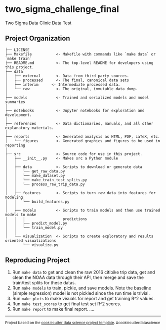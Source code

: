 two_sigma_challenge_final
==============================

Two Sigma Data Clinic Data Test

Project Organization
------------

    ├── LICENSE
    ├── Makefile           <- Makefile with commands like `make data` or `make train`
    ├── README.md          <- The top-level README for developers using this project.
    ├── data
    │   ├── external       <- Data from third party sources.
    │   ├── processed      <- The final, canonical data sets
    │   ├── interim      <- Intermediate processed data.
    │   └── raw            <- The original, immutable data dump.
    │
    ├── models             <- Trained and serialized models and model summaries
    │
    ├── notebooks          <- Jupyter notebooks for exploration and development.
    │
    ├── references         <- Data dictionaries, manuals, and all other explanatory materials.
    │
    ├── reports            <- Generated analysis as HTML, PDF, LaTeX, etc.
    │   └── figures        <- Generated graphics and figures to be used in reporting
    │
    ├── src                <- Source code for use in this project.
    │   ├── __init__.py    <- Makes src a Python module
    │   │
    │   ├── data           <- Scripts to download or generate data
    │   │   └── get_raw_data.py
    │   │   └── make_dataset.py
    │   │   └── make_train_test_splits.py
    │   │   └── process_raw_trip_data.py
    │   │
    │   ├── features       <- Scripts to turn raw data into features for modeling
    │   │   └── build_features.py
    │   │
    │   ├── models         <- Scripts to train models and then use trained models to make
    │   │   │                 predictions
    │   │   ├── predict_model.py
    │   │   └── train_model.py
    │   │
    │   └── visualization  <- Scripts to create exploratory and results oriented visualizations
            └── visualize.py

Reproducing Project
------------

1. Run `make data` to get and clean the raw 2016 citibike trip data, get and clean the NOAA data through their API, then merge and save the train/test splits for these datas.
2. Run `make models` to train, pickle, and save models. Note the baseline (simple regression) model is not pickled since the run time is trivial.
3. Run `make plots` to make visuals for report and get training R^2 values.
4. Run `make test_scores` to get final test set R^2 scores.
5. Run `make report` to make final report.
....


--------

<p><small>Project based on the <a target="_blank" href="https://drivendata.github.io/cookiecutter-data-science/">cookiecutter data science project template</a>. #cookiecutterdatascience</small></p>
